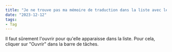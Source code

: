 ```yaml
---
title: "Je ne trouve pas ma mémoire de traduction dans la liste avec les autres dans l'affichage des mémoires de traduction. C'est ennuyant."
date: "2023-12-12"
tags:
- Tag
---
```


Il faut sûrement l'ouvrir pour qu'elle apparaisse dans la liste. Pour cela, cliquer sur "Ouvrir" dans la barre de tâches.
